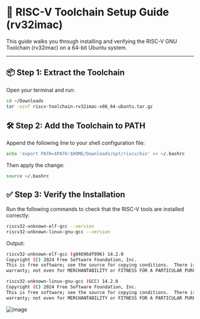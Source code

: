 # 🚀 RISC-V Toolchain Setup Guide (rv32imac)

This guide walks you through installing and verifying the RISC-V GNU Toolchain (rv32imac) on a 64-bit Ubuntu system.

---

## 📦 Step 1: Extract the Toolchain

Open your terminal and run:

```bash
cd ~/Downloads
tar -xzvf riscv-toolchain-rv32imac-x86_64-ubuntu.tar.gz
```

## 🛠️ Step 2: Add the Toolchain to PATH

Append the following line to your shell configuration file:

```bash
echo 'export PATH=$PATH:$HOME/Downloads/opt/riscv/bin' >> ~/.bashrc
```

Then apply the change:

```bash
source ~/.bashrc
```

## ✅ Step 3: Verify the Installation

Run the following commands to check that the RISC-V tools are installed correctly:

```bash
riscv32-unknown-elf-gcc --version
riscv32-unknown-linux-gnu-gcc --version
```
Output:

```bash
riscv32-unknown-elf-gcc (g04696df096) 14.2.0
Copyright (C) 2024 Free Software Foundation, Inc.
This is free software; see the source for copying conditions.  There is NO
warranty; not even for MERCHANTABILITY or FITNESS FOR A PARTICULAR PURPOSE.

riscv32-unknown-linux-gnu-gcc (GCC) 14.2.0
Copyright (C) 2024 Free Software Foundation, Inc.
This is free software; see the source for copying conditions.  There is NO
warranty; not even for MERCHANTABILITY or FITNESS FOR A PARTICULAR PURPOSE.
```

![image](https://github.com/user-attachments/assets/1434f81c-c60f-426c-8a4d-3d73c2c88064)


